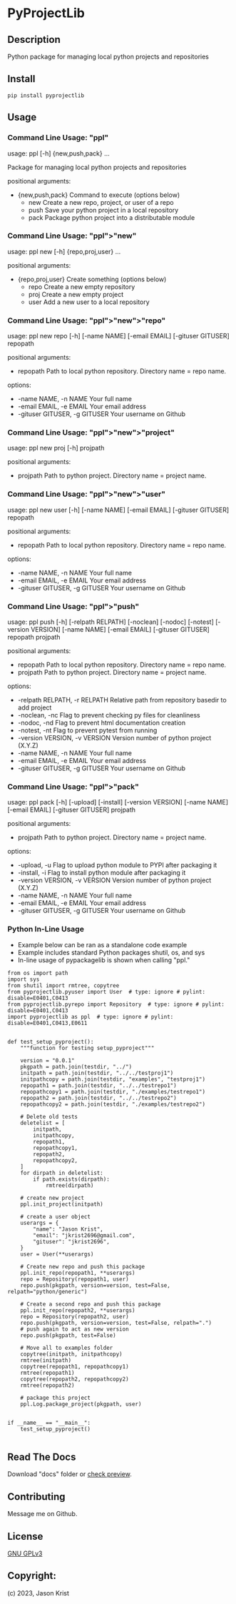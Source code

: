 # PyProjectLib


## Description

Python package for managing local python projects and repositories

## Install

```
pip install pyprojectlib
```

## Usage

### Command Line Usage: "ppl"

usage: ppl [-h] {new,push,pack} ...

Package for managing local python projects and repositories

positional arguments:
* {new,push,pack}  Command to execute (options below)
    * new            Create a new repo, project, or user of a repo
    * push           Save your python project in a local repository
    * pack           Package python project into a distributable module

### Command Line Usage: "ppl">"new"

usage: ppl new [-h] {repo,proj,user} ...

positional arguments:

* {repo,proj,user}  Create something (options below)
    * repo            Create a new empty repository
    * proj            Create a new empty project
    * user            Add a new user to a local repository

### Command Line Usage: "ppl">"new">"repo"

usage: ppl new repo [-h] [-name NAME] [-email EMAIL] [-gituser GITUSER] repopath

positional arguments:
* repopath    Path to local python repository. Directory name = repo name.

options:
* -name NAME, -n NAME             Your full name
* -email EMAIL, -e EMAIL          Your email address
* -gituser GITUSER, -g GITUSER    Your username on Github

### Command Line Usage: "ppl">"new">"project"

usage: ppl new proj [-h] projpath

positional arguments:
* projpath    Path to python project. Directory name = project name.

### Command Line Usage: "ppl">"new">"user"

usage: ppl new user [-h] [-name NAME] [-email EMAIL] [-gituser GITUSER] repopath

positional arguments:
* repopath              Path to local python repository. Directory name = repo name.

options:
* -name NAME, -n NAME             Your full name
* -email EMAIL, -e EMAIL          Your email address
* -gituser GITUSER, -g GITUSER    Your username on Github

### Command Line Usage: "ppl">"push"
usage: ppl push [-h] [-relpath RELPATH] [-noclean] [-nodoc] [-notest] [-version VERSION] [-name NAME] [-email EMAIL] [-gituser GITUSER] repopath projpath

positional arguments:
* repopath              Path to local python repository. Directory name = repo name.
* projpath              Path to python project. Directory name = project name.

options:
* -relpath RELPATH, -r RELPATH    Relative path from repository basedir to add project
* -noclean, -nc                   Flag to prevent checking py files for cleanliness
* -nodoc, -nd                     Flag to prevent html documentation creation
* -notest, -nt                    Flag to prevent pytest from running
* -version VERSION, -v VERSION    Version number of python project (X.Y.Z)
* -name NAME, -n NAME             Your full name
* -email EMAIL, -e EMAIL          Your email address
* -gituser GITUSER, -g GITUSER    Your username on Github

### Command Line Usage: "ppl">"pack"
usage: ppl pack [-h] [-upload] [-install] [-version VERSION] [-name NAME] [-email EMAIL] [-gituser GITUSER] projpath

positional arguments:
* projpath              Path to python project. Directory name = project name.

options:
* -upload, -u                     Flag to upload python module to PYPI after packaging it
* -install, -i                    Flag to install python module after packaging it
* -version VERSION, -v VERSION    Version number of python project (X.Y.Z)
* -name NAME, -n NAME             Your full name
* -email EMAIL, -e EMAIL          Your email address
* -gituser GITUSER, -g GITUSER    Your username on Github

### Python In-Line Usage

* Example below can be ran as a standalone code example
* Example includes standard Python packages shutil, os, and sys
* In-line usage of pypackagelib is shown when calling "ppl."

```
from os import path
import sys
from shutil import rmtree, copytree
from pyprojectlib.pyuser import User  # type: ignore # pylint: disable=E0401,C0413
from pyprojectlib.pyrepo import Repository  # type: ignore # pylint: disable=E0401,C0413
import pyprojectlib as ppl  # type: ignore # pylint: disable=E0401,C0413,E0611


def test_setup_pyproject():
    """function for testing setup_pyproject"""

    version = "0.0.1"
    pkgpath = path.join(testdir, "../")
    initpath = path.join(testdir, "../../testproj1")
    initpathcopy = path.join(testdir, "examples", "testproj1")
    repopath1 = path.join(testdir, "../../testrepo1")
    repopathcopy1 = path.join(testdir, "./examples/testrepo1")
    repopath2 = path.join(testdir, "../../testrepo2")
    repopathcopy2 = path.join(testdir, "./examples/testrepo2")

    # Delete old tests
    deletelist = [
        initpath,
        initpathcopy,
        repopath1,
        repopathcopy1,
        repopath2,
        repopathcopy2,
    ]
    for dirpath in deletelist:
        if path.exists(dirpath):
            rmtree(dirpath)

    # create new project
    ppl.init_project(initpath)

    # create a user object
    userargs = {
        "name": "Jason Krist",
        "email": "jkrist2696@gmail.com",
        "gituser": "jkrist2696",
    }
    user = User(**userargs)

    # Create new repo and push this package
    ppl.init_repo(repopath1, **userargs)
    repo = Repository(repopath1, user)
    repo.push(pkgpath, version=version, test=False, relpath="python/generic")

    # Create a second repo and push this package
    ppl.init_repo(repopath2, **userargs)
    repo = Repository(repopath2, user)
    repo.push(pkgpath, version=version, test=False, relpath=".")
    # push again to act as new version
    repo.push(pkgpath, test=False)

    # Move all to examples folder
    copytree(initpath, initpathcopy)
    rmtree(initpath)
    copytree(repopath1, repopathcopy1)
    rmtree(repopath1)
    copytree(repopath2, repopathcopy2)
    rmtree(repopath2)

    # package this project
    ppl.Log.package_project(pkgpath, user)


if __name__ == "__main__":
    test_setup_pyproject()


```

## Read The Docs

Download "docs" folder or [check preview](https://htmlpreview.github.io/?https://github.com/jkrist2696/pyprojectlib/blob/main/docs/index.html).

## Contributing

Message me on Github.

## License

[GNU GPLv3](https://choosealicense.com/licenses/gpl-3.0/)

## Copyright:

(c) 2023, Jason Krist


